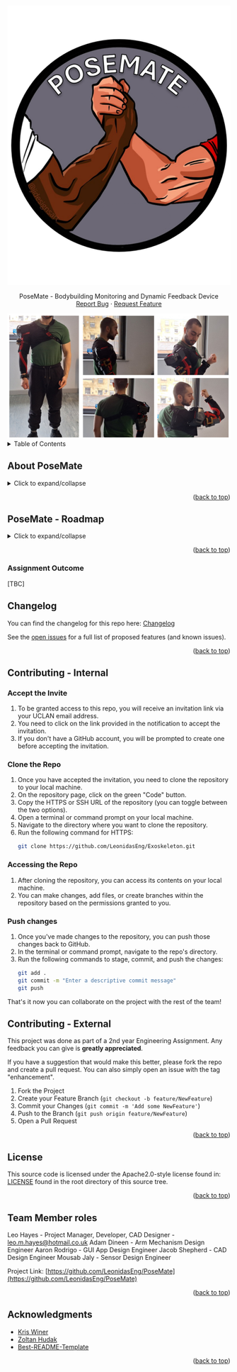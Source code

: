 <a name="readme-top"></a>

<!-- PROJECT SHIELDS -->
<!--
*** Project Shields will go here once the project is publically available.
-->

<!-- PROJECT LOGO -->
<div align="center">
    <img src="images/logo.png" alt="Logo">
  <br />
  
  <p align="center">
    PoseMate - Bodybuilding Monitoring and Dynamic Feedback Device
    <br />
    <a href="https://github.com/LeonidasEng/PoseMate/issues">Report Bug</a>
    ·
    <a href="https://github.com/LeonidasEng/PoseMate/issues">Request Feature</a>
  </p>
</div>


<img src="images/action-shots.png" alt="PoseMate">


<!-- TABLE OF CONTENTS -->
<details>
  <summary>Table of Contents</summary>
  <ol>
    <li><a href="#about-posemate">About PoseMate</a> 
      <ul>
        <li><a href="#built-with">Built With</a>
      </ul>
    </li>
    <li><a href="#roadmap">Roadmap</a></li>
    	  <ul>
        <li><a href="#sprint-1-research">Sprint 1 Research</a></li>
        <li><a href="#sprint-2-sensor-implementation">Sprint 2 Sensor Implementation</a></li>
        <li><a href="#sprint-3-MVP-manufacturing">Sprint 3 MVP Manufacturing</a></li>
        <li><a href="#sprint-4-integration">Sprint 4 Integration</a></li>
      </ul>
	  </li>
    <li><a href="#changelog">Changelog</a></li>
    <li><a href="#contributing-internal">Contributing - Internal</a></li>
    <li><a href="#contributing-external">Contributing - External</a></li>
    <li><a href="#license">License</a></li>
    <li><a href="#contact">Contact</a></li>
    <li><a href="#acknowledgments">Acknowledgments</a></li>
  </ol>
</details>


<!-- ABOUT THE PROJECT -->



<!-- About Project -->
## About PoseMate
<details>
<summary>Click to expand/collapse</summary>
<h3 align="center">
  <img src="images/complete-system.png" alt="Complete-System">
  </h3>


### Built With
* C#/C++
* ARM
* Mbed Studio
* MPU6050
* RS Pro 10k Potentiometer
* SEN-11574
* WPF Helix Toolkit
* Xamarin

</details>


<p align="right">(<a href="#readme-top">back to top</a>)</p>

<!-- ROADMAP AND CHANGELOG -->
## PoseMate - Roadmap
<details>
<summary>Click to expand/collapse</summary>

### Sprint 1 Research
<a href="https://wokwi.com/projects/365491902229667841">View IMU Visualiser</a>
- [ ] Example
- [x] Example done.


### Sprint 2 Sensor Implementation
- [ ] Example
- [x] Example done.

### Sprint 3 MVP Manufacturing
- [ ] Example
- [x] Example done.

### Sprint 4 Integration
- [ ] Example
- [x] Example done.

</details>
<p align="right">(<a href="#readme-top">back to top</a>)</p>

### Assignment Outcome
[TBC]

## Changelog
You can find the changelog for this repo here: [Changelog](https://github.com/LeonidasEng/Exoskeleton/blob/main/CHANGELOG.md)

See the [open issues](https://github.com/LeonidasEng/Exoskeleton/issues) for a full list of proposed features (and known issues).

<p align="right">(<a href="#readme-top">back to top</a>)</p>

<!-- CONTRIBUTING -->
## Contributing - Internal
### Accept the Invite
1. To be granted access to this repo, you will receive an invitation link via your UCLAN email address.
2. You need to click on the link provided in the notification to accept the invitation.
3. If you don't have a GitHub account, you will be prompted to create one before accepting the invitation.

### Clone the Repo
1. Once you have accepted the invitation, you need to clone the repository to your local machine.
2. On the repository page, click on the green "Code" button.
3. Copy the HTTPS or SSH URL of the repository (you can toggle between the two options).
4. Open a terminal or command prompt on your local machine.
5. Navigate to the directory where you want to clone the repository.
6. Run the following command for HTTPS:
    ```sh
    git clone https://github.com/LeonidasEng/Exoskeleton.git
    ```
### Accessing the Repo
1. After cloning the repository, you can access its contents on your local machine.
2. You can make changes, add files, or create branches within the repository based on the permissions granted to you.

### Push changes
1. Once you've made changes to the repository, you can push those changes back to GitHub.
2. In the terminal or command prompt, navigate to the repo's directory.
3. Run the following commands to stage, commit, and push the changes:
    ```sh
    git add .
    git commit -m "Enter a descriptive commit message"
    git push
    ```
That's it now you can collaborate on the project with the rest of the team!

## Contributing - External
This project was done as part of a 2nd year Engineering Assignment. Any feedback you can give is **greatly appreciated**.

If you have a suggestion that would make this better, please fork the repo and create a pull request. You can also simply open an issue with the tag "enhancement".

1. Fork the Project
2. Create your Feature Branch (`git checkout -b feature/NewFeature`)
3. Commit your Changes (`git commit -m 'Add some NewFeature'`)
4. Push to the Branch (`git push origin feature/NewFeature`)
5. Open a Pull Request

<p align="right">(<a href="#readme-top">back to top</a>)</p>

<!-- LICENSE -->
## License
This source code is licensed under the Apache2.0-style license found in: [LICENSE](https://github.com/LeonidasEng/PoseMate/blob/main/LICENSE) found in the root directory of this source tree.

<p align="right">(<a href="#readme-top">back to top</a>)</p> 

## Team Member roles
Leo Hayes - Project Manager, Developer, CAD Designer - leo.m.hayes@hotmail.co.uk
Adam Dineen - Arm Mechanism Design Engineer
Aaron Rodrigo - GUI App Design Engineer
Jacob Shepherd - CAD Design Engineer
Mousab Jaly - Sensor Design Engineer


Project Link: [https://github.com/LeonidasEng/PoseMate](https://github.com/LeonidasEng/PoseMate)

<p align="right">(<a href="#readme-top">back to top</a>)</p>

<!-- ACKNOWLEDGMENTS -->
## Acknowledgments
* [Kris Winer](https://github.com/kriswiner)
* [Zoltan Hudak](https://os.mbed.com/users/hudakz/code/MPU6050/docs/tip/)
* [Best-README-Template](https://github.com/othneildrew/Best-README-Template)


<p align="right">(<a href="#readme-top">back to top</a>)</p>





<!-- MARKDOWN LINKS & IMAGES -->
<!--
*** Shields to be added when project is public:
*** [contributors-shield]: 
*** [contributors-url]: 
*** [forks-shield]: 
*** [forks-url]:
*** [stars-shield]: 
*** [stars-url]: 
*** [issues-shield]: 
*** [issues-url]: 
*** [license-shield]: 
*** [license-url]: 
*** [linkedin-shield]: 
*** [linkedin-url]: 
*** [project-banner]: 

-->